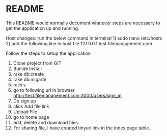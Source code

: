 # README

This README would normally document whatever steps are necessary to get the
application up and running.

Host changes:
run the below command in terminal
    1)  sudo nano /etc/hosts
    2) add the following line in host file
        127.0.0.1       test.filemanagement.com


Follow the steps to setup the application
1) Clone project from GIT
2) Bunlde Install
3) rake db:create
4) rake db:migarte
5) rails s
6) go to following url in browser
    http://test.filemanagement.com:3000/users/sign_in
7) Do sign up
8) click Add file link
9) Upload File
10) go to home page
11) edit, delete and download files.
12) For sharing file, i have created tinyurl link in the index page table.
